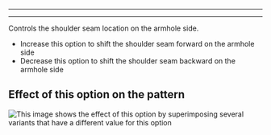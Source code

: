 ***

***

Controls the shoulder seam location on the armhole side.

*   Increase this option to shift the shoulder seam forward on the armhole side
*   Decrease this option to shift the shoulder seam backward on the armhole side

## Effect of this option on the pattern

![This image shows the effect of this option by superimposing several variants that have a different value for this option](brian\_s3armhole\_sample.svg "Effect of this option on the pattern")
